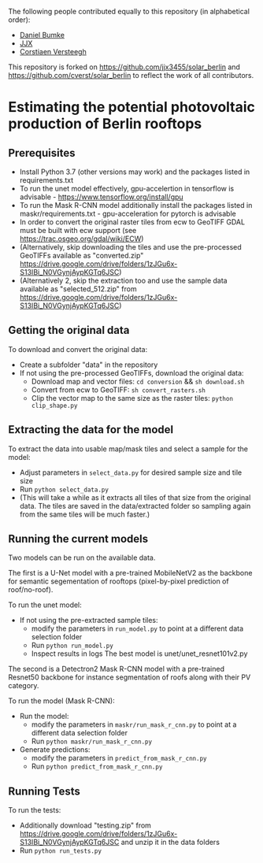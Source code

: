The following people contributed equally to this repository (in alphabetical order):

* [Daniel Bumke](https://github.com/moreshiny)
* [JJX](https://github.com/jjx3455)
* [Corstiaen Versteegh](https://github.com/cverst)

This repository is forked on https://github.com/jjx3455/solar_berlin and https://github.com/cverst/solar_berlin to reflect the work of all contributors.

# Estimating the potential photovoltaic production of Berlin rooftops

## Prerequisites

- Install Python 3.7 (other versions may work) and the packages listed in requirements.txt
- To run the unet model effectively, gpu-accelertion in tensorflow is advisable - https://www.tensorflow.org/install/gpu
- To run the Mask R-CNN model additionally install the packages listed in maskr/requirements.txt - gpu-acceleration for pytorch is advisable
- In order to convert the original raster tiles from ecw to GeoTIFF GDAL must be built with ecw support (see https://trac.osgeo.org/gdal/wiki/ECW)
- (Alternatively, skip downloading the tiles and use the pre-processed GeoTIFFs available as "converted.zip" https://drive.google.com/drive/folders/1zJGu6x-S13IBi_N0VGynjAypKGTq6JSC)
- (Alternatively 2, skip the extraction too and use the sample data available as "selected_512.zip" from https://drive.google.com/drive/folders/1zJGu6x-S13IBi_N0VGynjAypKGTq6JSC)

## Getting the original data

To download and convert the original data:
- Create a subfolder "data" in the repository
- If not using the pre-processed GeoTIFFs, download the original data:
    - Download map and vector files:
```cd conversion``` && ```sh download.sh```
    - Convert from ecw to GeoTIFF:
```sh convert_rasters.sh```
    - Clip the vector map to the same size as the raster tiles:
```python clip_shape.py```

## Extracting the data for the model

To extract the data into usable map/mask tiles and select a sample for the model:
- Adjust parameters in ```select_data.py``` for desired sample size and tile size
- Run ```python select_data.py```
- (This will take a while as it extracts all tiles of that size from the original
    data. The tiles are saved in the data/extracted folder so sampling again from
    the same tiles will be much faster.)

## Running the current models

Two models can be run on the available data.

The first is a U-Net model with a pre-trained MobileNetV2 as the backbone for semantic segementation
of rooftops (pixel-by-pixel prediction of roof/no-roof).

To run the unet model:
- If not using the pre-extracted sample tiles:
    - modify the parameters in ```run_model.py``` to point at a different data selection folder
    - Run ```python run_model.py```
    - Inspect results in logs
The best model is unet/unet_resnet101v2.py

The second is a Detectron2 Mask R-CNN model with a pre-trained Resnet50 backbone for instance segmentation of roofs along with their PV category.

To run the model (Mask R-CNN):
- Run the model:
    - modify the parameters in ```maskr/run_mask_r_cnn.py``` to point at a different data selection folder
    - Run ```python maskr/run_mask_r_cnn.py```
- Generate predictions:
    - modify the parameters in ```predict_from_mask_r_cnn.py```
    - Run ```python predict_from_mask_r_cnn.py```

## Running Tests

To run the tests:
- Additionally download "testing.zip" from https://drive.google.com/drive/folders/1zJGu6x-S13IBi_N0VGynjAypKGTq6JSC and unzip it in the data folders
- Run ```python run_tests.py```